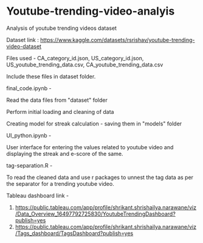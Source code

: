 # Youtube-trending-video-analyis

Analysis of youtube trending videos dataset

Dataset link : https://www.kaggle.com/datasets/rsrishav/youtube-trending-video-dataset 

Files used - CA_category_id.json, US_category_id.json, US_youtube_trending_data.csv, CA_youtube_trending_data.csv

Include these files in dataset folder.


final_code.ipynb - 

  Read the data files from "dataset" folder 
  
  Perform initial loading and cleaning of data
  
  Creating model for streak calculation - saving them in "models" folder
  
  
UI_python.ipynb - 
  
  User interface for entering the values related to youtube video and displaying the streak and e-score of the same.

tag-separation.R -
  
  To read the cleaned data and use r packages to unnest the tag data as per the separator for a trending youtube video.

Tableau dashboard link - 
  1. https://public.tableau.com/app/profile/shrikant.shrishailya.narawane/viz/Data_Overview_16497792725830/YoutubeTrendingDashboard?publish=yes
  2. https://public.tableau.com/app/profile/shrikant.shrishailya.narawane/viz/Tags_dashboard/TagsDashboard?publish=yes 
  
